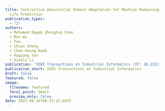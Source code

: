 ```yaml
---
title: Contrastive Adversarial Domain Adaptation for Machine Remaining Useful
  Life Prediction
publication_types:
  - "2"
authors:
  - Mohamed Ragab Zhenghua Chen
  - Min Wu
  - Foo
  - Chuan Sheng
  - Chee-Keong Kwoh
  - Ruqiang Yan
  - Xiaoli Li
publication: "IEEE Transactions on Industrial Informatics (IF: 10.215)"
publication_short: IEEE Transactions on Industrial Informatics
draft: false
featured: false
image:
  filename: featured
  focal_point: Smart
  preview_only: false
date: 2021-08-24T08:15:12.697Z
---
```


